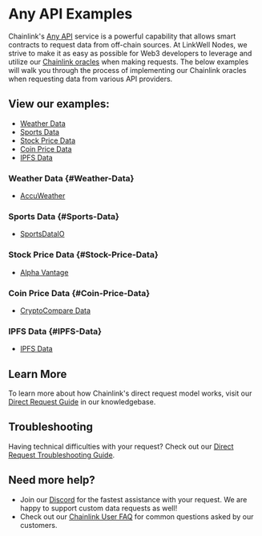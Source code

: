 # Any API Examples 
Chainlink's [Any API](https://docs.chain.link/any-api/introduction) service is a powerful capability that allows smart contracts to request data from off-chain sources. At LinkWell Nodes, we strive to make it as easy as possible for Web3 developers to leverage and utilize our [Chainlink oracles](https://chain.link/education/blockchain-oracles) when making requests. The below examples will walk you through the process of implementing our Chainlink oracles when requesting data from various API providers.

## View our examples:

* [Weather Data](#Weather-Data)
* [Sports Data](#Sports-Data)
* [Stock Price Data](#Stock-Price-Data)
* [Coin Price Data](#Coin-Price-Data)
* [IPFS Data](#IPFS-Data)

### Weather Data {#Weather-Data}
* [AccuWeather](/services/direct-request-jobs/examples/weather-data/AccuWeather.md)

### Sports Data {#Sports-Data}
* [SportsDataIO](/services/direct-request-jobs/examples/sports-data/SportsDataIO.md)

### Stock Price Data {#Stock-Price-Data}
* [Alpha Vantage](/services/direct-request-jobs/examples/stock-price-data/Alpha-Vantage.md)

### Coin Price Data {#Coin-Price-Data}
* [CryptoCompare Data](/services/direct-request-jobs/examples/coin-price-data/CryptoCompare.md)

### IPFS Data {#IPFS-Data}
* [IPFS Data](/services/direct-request-jobs/examples/ipfs-data/IPFS.md)

## Learn More

To learn more about how Chainlink's direct request model works, visit our [Direct Request Guide](/knowledgebase/Direct-Request-Guide) in our knowledgebase.

## Troubleshooting

Having technical difficulties with your request? Check out our [Direct Request Troubleshooting Guide](/knowledgebase/Chainlink-Users-FAQ#direct-request-job-troubleshooting).

## Need more help?
* Join our [Discord](https://discord.gg/AJ66pRz4) for the fastest assistance with your request. We are happy to support custom data requests as well!
* Check out our [Chainlink User FAQ](/knowledgebase/Chainlink-Users-FAQ "FAQ - Chainlink Data Consumers") for common questions asked by our customers.